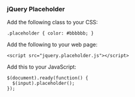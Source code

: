 ### jQuery Placeholder

Add the following class to your CSS:

    .placeholder { color: #bbbbbb; }

Add the following to your web page:

	<script src="jquery.placeholder.js"></script>

Add this to your JavaScript:

    $(document).ready(function() {
      $(input).placeholder();
    });
